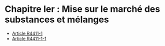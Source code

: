 # Chapitre Ier : Mise sur le marché des substances et mélanges

* [Article R4411-1](./LEGIARTI000025739654.md)
* [Article R4411-1-1](./LEGIARTI000030680362.md)
